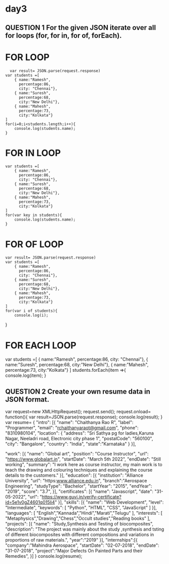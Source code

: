 # day3
QUESTION 1 For the given JSON iterate over all for loops (for, for in, for of, forEach).
----
# FOR LOOP
      var result= JSON.parse(request.response)
    var students =[
        { name:"Ramesh",
          percentage:86,
          city: "Chennai"},
        { name:"Suresh",
          percentage:68,
          city:"New Delhi"},
        { name:"Mahesh",
          percentage:73,
          city:"Kolkata"}
    ]
    for(i=0;i<students.length;i++){
        console.log(students.name);
    }
# FOR IN LOOP
    var students =[
        { name:"Ramesh",
          percentage:86,
          city: "Chennai"},
        { name:"Suresh",
          percentage:68,
          city:"New Delhi"},
        { name:"Mahesh",
          percentage:73,
          city:"Kolkata"}
    ]
    for(var key in students){
        console.log(students.name);
    }
# FOR OF LOOP
    var result= JSON.parse(request.response)
    var students =[
        { name:"Ramesh",
          percentage:86,
          city: "Chennai"},
        { name:"Suresh",
          percentage:68,
          city:"New Delhi"},
        { name:"Mahesh",
          percentage:73,
          city:"Kolkata"}
    ]
    for(var i of students){
        console.log(i);
  }
     
# FOR EACH LOOP
   var students =[
        { name:"Ramesh",
          percentage:86,
          city: "Chennai"},
        { name:"Suresh",
          percentage:68,
          city:"New Delhi"},
        { name:"Mahesh",
          percentage:73,
          city:"Kolkata"}
    ]
      students.forEach(item =>{
         console.log(item);
    }
    
QUESTION 2  Create your own resume data in JSON format.
----
var request=new XMLHttpRequest();
request.send();
request.onload= function(){
var result=JSON.parse(request.response);
console.log(result);
}
var resume= {
  "intro": [{
    "name": "Chaithanya Rao R",
    "label": "Programmer",
    "email": "rchaithanyaraot@gmail.com",
    "phone": "8310980104",
    "location": {
      "address": "Sri Sathya pg for ladies,Karuna Nagar, Neeladri road, Electronic city phase 1",
      "postalCode": "560100",
      "city": "Bangalore",
      "country": "India",
      "state":"Karnataka"
      }
    }],

  "work": [{
    "name": "Global art",
    "position": "Course Instructor",
    "url": "https://www.globalart.in",
    "startDate": "March 5th 2022",
    "endDate": "Still working",
    "summary": "I work here as course instructor, my main work is to teach the drawing and colouring techniques and explaining the course details to the customers."
  }],
  "education": [{
    "institution": "Alliance University",
    "url": "https:www.alliance.edu.in",
    "branch":"Aerospace Engineering",
    "studyType": "Bachelor",
    "startYear": "2015",
    "endYear": "2019",
    "score": "3.7",
  }],
  "certificates": [{
    "name": "Javascript",
    "date": "31-05-2022",
    "url": "https://www.guvi.in/verify-certificate?id=5e1v0gZ4601q015li4"
  }],
  "skills": [{
    "name": "Web Development",
    "level": "Intermediate",
    "keywords": [
    "Python",
      "HTML",
      "CSS",
      "JavaScript"
    ]
  }],
  "languages": [
    "English","Kannada","Hindi","Marati","Telugu"
   ],
  "interests": [
    "Metaphysics","Drawing","Chess","Occult studies","Reading books"
   ], 
  "projects": [{
    "name": "Study,Synthesis and Testing of biocomposites",
    "description": "The project was mainly about the study ,synthesis and tsting of different biocomposites with different compositions and variations in proportions of raw materials.",
    "year":"2019"
    }],
    "internships":[{
    "company":"Mahindra Aerospace",
    "startDate": "02-07-2018",
    "endDate": "31-07-2018",
    "project":"Major Defects On Painted Parts and their Remedies",
    }]
}
console.log(resume);



